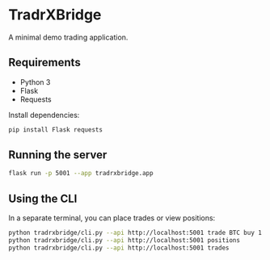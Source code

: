 # TradrXBridge

A minimal demo trading application.

## Requirements

- Python 3
- Flask
- Requests

Install dependencies:

```bash
pip install Flask requests
```

## Running the server

```bash
flask run -p 5001 --app tradrxbridge.app
```

## Using the CLI

In a separate terminal, you can place trades or view positions:

```bash
python tradrxbridge/cli.py --api http://localhost:5001 trade BTC buy 1 30000
python tradrxbridge/cli.py --api http://localhost:5001 positions
python tradrxbridge/cli.py --api http://localhost:5001 trades
```
